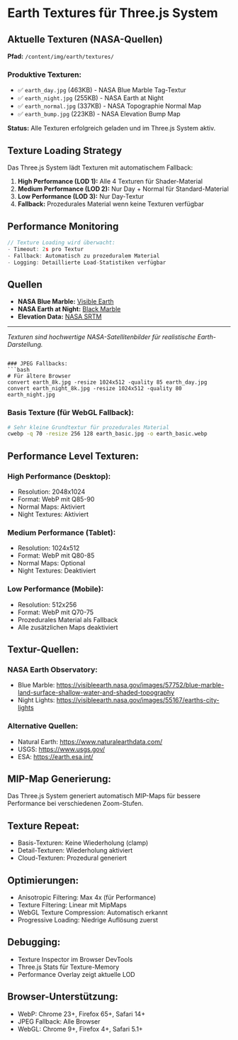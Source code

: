# Earth Textures für Three.js System

## Aktuelle Texturen (NASA-Quellen)

**Pfad:** `/content/img/earth/textures/`

### Produktive Texturen:
- ✅ `earth_day.jpg` (463KB) - NASA Blue Marble Tag-Textur
- ✅ `earth_night.jpg` (255KB) - NASA Earth at Night  
- ✅ `earth_normal.jpg` (337KB) - NASA Topographie Normal Map
- ✅ `earth_bump.jpg` (223KB) - NASA Elevation Bump Map

**Status:** Alle Texturen erfolgreich geladen und im Three.js System aktiv.

## Texture Loading Strategy

Das Three.js System lädt Texturen mit automatischem Fallback:

1. **High Performance (LOD 1):** Alle 4 Texturen für Shader-Material
2. **Medium Performance (LOD 2):** Nur Day + Normal für Standard-Material  
3. **Low Performance (LOD 3):** Nur Day-Textur
4. **Fallback:** Prozedurales Material wenn keine Texturen verfügbar

## Performance Monitoring

```javascript
// Texture Loading wird überwacht:
- Timeout: 2s pro Textur
- Fallback: Automatisch zu prozeduralem Material
- Logging: Detaillierte Load-Statistiken verfügbar
```

## Quellen

- **NASA Blue Marble:** [Visible Earth](https://visibleearth.nasa.gov/collection/1484/blue-marble)
- **NASA Earth at Night:** [Black Marble](https://earthobservatory.nasa.gov/features/NightLights)
- **Elevation Data:** [NASA SRTM](https://www2.jpl.nasa.gov/srtm/)

---

*Texturen sind hochwertige NASA-Satellitenbilder für realistische Earth-Darstellung.*
```

### JPEG Fallbacks:
```bash
# Für ältere Browser
convert earth_8k.jpg -resize 1024x512 -quality 85 earth_day.jpg
convert earth_night_8k.jpg -resize 1024x512 -quality 80 earth_night.jpg
```

### Basis Texture (für WebGL Fallback):
```bash
# Sehr kleine Grundtextur für prozedurales Material
cwebp -q 70 -resize 256 128 earth_basic.jpg -o earth_basic.webp
```

## Performance Level Texturen:

### High Performance (Desktop):
- Resolution: 2048x1024
- Format: WebP mit Q85-90
- Normal Maps: Aktiviert
- Night Textures: Aktiviert

### Medium Performance (Tablet):
- Resolution: 1024x512  
- Format: WebP mit Q80-85
- Normal Maps: Optional
- Night Textures: Deaktiviert

### Low Performance (Mobile):
- Resolution: 512x256
- Format: WebP mit Q70-75
- Prozedurales Material als Fallback
- Alle zusätzlichen Maps deaktiviert

## Textur-Quellen:

### NASA Earth Observatory:
- Blue Marble: https://visibleearth.nasa.gov/images/57752/blue-marble-land-surface-shallow-water-and-shaded-topography
- Night Lights: https://visibleearth.nasa.gov/images/55167/earths-city-lights

### Alternative Quellen:
- Natural Earth: https://www.naturalearthdata.com/
- USGS: https://www.usgs.gov/
- ESA: https://earth.esa.int/

## MIP-Map Generierung:
Das Three.js System generiert automatisch MIP-Maps für bessere Performance bei verschiedenen Zoom-Stufen.

## Texture Repeat:
- Basis-Texturen: Keine Wiederholung (clamp)
- Detail-Texturen: Wiederholung aktiviert
- Cloud-Texturen: Prozedural generiert

## Optimierungen:
- Anisotropic Filtering: Max 4x (für Performance)
- Texture Filtering: Linear mit MipMaps
- WebGL Texture Compression: Automatisch erkannt
- Progressive Loading: Niedrige Auflösung zuerst

## Debugging:
- Texture Inspector im Browser DevTools
- Three.js Stats für Texture-Memory
- Performance Overlay zeigt aktuelle LOD

## Browser-Unterstützung:
- WebP: Chrome 23+, Firefox 65+, Safari 14+
- JPEG Fallback: Alle Browser
- WebGL: Chrome 9+, Firefox 4+, Safari 5.1+